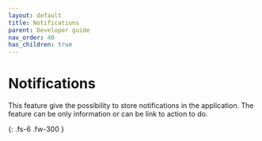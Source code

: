 ```yaml
---
layout: default
title: Notifications
parent: Developer guide
nav_order: 40
has_children: true
---
```


# Notifications
This feature give the possibility to store notifications in the application.
The feature can be only information or can be link to action to do.

{: .fs-6 .fw-300 }
